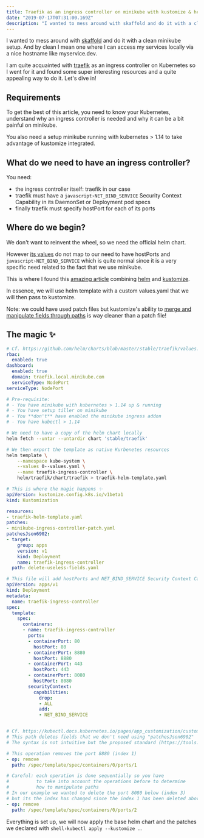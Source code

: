 ```yaml
---
title: Traefik as an ingress controller on minikube with kustomize & helm
date: "2019-07-17T07:31:00.169Z"
description: "I wanted to mess around with skaffold and do it with a clean minikube setup. And by clean I mean one where I can access my services locally via a nice hostname like myservice.dev. I am quite…"
---
```


I wanted to mess around with [skaffold](https://skaffold.dev/) and do it with a clean minikube setup. And by clean I mean one where I can access my services locally via a nice hostname like myservice.dev.

I am quite acquainted with [traefik](https://containo.us/traefik/) as an ingress controller on Kubernetes so I went for it and found some super interesting resources and a quite appealing way to do it. Let's dive in!

## Requirements

To get the best of this article, you need to know your Kubernetes, understand why an ingress controller is needed and why it can be a bit painful on minikube.

You also need a setup minikube running with kubernetes > 1.14 to take advantage of kustomize integrated.

## What do we need to have an ingress controller?

You need:

- the ingress controller itself: traefik in our case
- traefik must have a `javascript›NET_BIND_SERVICE` Security Context Capability in its DaemonSet or Deployment pod specs
- finally traefik must specify hostPort for each of its ports

## Where do we begin?

We don't want to reinvent the wheel, so we need the official helm chart.

However [its values](https://github.com/helm/charts/blob/master/stable/traefik/values.yaml) do not map to our need to have hostPorts and `javascript›NET_BIND_SERVICE` which is quite normal since it is a very specific need related to the fact that we use minikube.

This is where I found this [amazing article](https://testingclouds.wordpress.com/2018/07/20/844/) combining [helm](https://helm.sh/) and [kustomize](https://kustomize.io/).

In essence, we will use helm template with a custom values.yaml that we will then pass to kustomize.

Note: we could have used patch files but kustomize's ability to [merge and manipulate fields through paths](https://kubectl.docs.kubernetes.io/pages/app_customization/customizing_arbitrary_fields.html) is way cleaner than a patch file!

## The magic ✨

```yaml:title=values.yaml {numberLines: true}
# Cf. https://github.com/helm/charts/blob/master/stable/traefik/values.yaml
rbac:
  enabled: true
dashboard:
  enabled: true
  domain: traefik.local.minikube.com
  serviceType: NodePort
serviceType: NodePort
```

```shell:title=helm-template-to-native-k8s-resource.sh {numberLines: true}
# Pre-requisite:
# - You have minikube with kubernetes > 1.14 up & running
# - You have setup tiller on minikube
# - You **don't** have enabled the minikube ingress addon
# - You have kubectl > 1.14

# We need to have a copy of the helm chart locally
helm fetch --untar --untardir chart 'stable/traefik'

# We then export the template as native Kurbenetes resources
helm template \
    --namespace kube-system \
    --values 0--values.yaml \
    --name traefik-ingress-controller \
    helm/traefik/chart/traefik > traefik-helm-template.yaml
```

```yaml:title=kustomization.yaml {numberLines: true}
# This is where the magic happens ✨
apiVersion: kustomize.config.k8s.io/v1beta1
kind: Kustomization

resources:
- traefik-helm-template.yaml
patches:
- minikube-ingress-controller-patch.yaml
patchesJson6902:
- target:
    group: apps
    version: v1
    kind: Deployment
    name: traefik-ingress-controller
  path: delete-useless-fields.yaml
```

```yaml:title=minikube-ingress-controller-patch.yaml {numberLines: true}
# This file will add hostPorts and NET_BIND_SERVICE Security Context Capability
apiVersion: apps/v1
kind: Deployment
metadata:
  name: traefik-ingress-controller
spec:
  template:
    spec:
      containers:
      - name: traefik-ingress-controller
        ports:
        - containerPort: 80
          hostPort: 80
        - containerPort: 8880
          hostPort: 8880
        - containerPort: 443
          hostPort: 443
        - containerPort: 8080
          hostPort: 8080
        securityContext:
          capabilities:
            drop:
            - ALL
            add:
            - NET_BIND_SERVICE
```

```yaml:title=delete-useless-fields.yaml {numberLines: true}

# Cf. https://kubectl.docs.kubernetes.io/pages/app_customization/customizing_arbitrary_fields.html
# This path deletes fields that we don't need using "patchesJson6902"
# The syntax is not intuitive but the proposed standard (https://tools.ietf.org/html/rfc6902) is enough to get things done

# This operation removes the port 8880 (index 1)
- op: remove
  path: /spec/template/spec/containers/0/ports/1

# Careful: each operation is done sequentially so you have
#          to take into account the operations before to determine
#          how to manipulate paths
# In our example we wanted to delete the port 8080 below (index 3)
# but its the index has changed since the index 1 has been deleted above
- op: remove
  path: /spec/template/spec/containers/0/ports/2
```

Everything is set up, we will now apply the base helm chart and the patches we declared with `shell›kubectl apply --kustomize .`.
